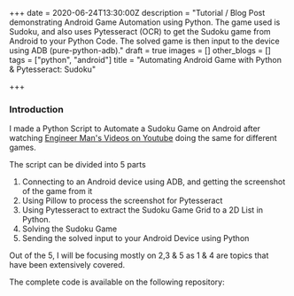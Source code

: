 +++
date = 2020-06-24T13:30:00Z
description = "Tutorial / Blog Post demonstrating Android Game Automation using Python. The game used is Sudoku, and also uses Pytesseract (OCR) to get the Sudoku game from Android to your Python Code. The solved game is then input to the device using ADB (pure-python-adb)."
draft = true
images = []
other_blogs = []
tags = ["python", "android"]
title = "Automating Android Game with Python & Pytesseract: Sudoku"

+++
### Introduction

I made a Python Script to Automate a Sudoku Game on Android after watching [Engineer Man's Videos on Youtube](https://www.youtube.com/channel/UCrUL8K81R4VBzm-KOYwrcxQ) doing the same for different games.

The script can be divided into 5 parts

1. Connecting to an Android device using ADB, and getting the screenshot of the game from it
2. Using Pillow to process the screenshot for Pytesseract
3. Using Pytesseract to extract the Sudoku Game Grid to a 2D List in Python.
4. Solving the Sudoku Game
5. Sending the solved input to your Android Device using Python

Out of the 5, I will be focusing mostly on 2,3 & 5 as 1 & 4 are topics that have been extensively covered.

The complete code is available on the following repository: